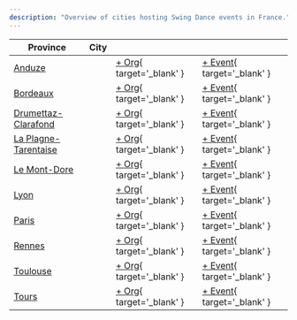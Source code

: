 ```yaml
---
description: "Overview of cities hosting Swing Dance events in France."
---
```


| Province | City | | |
| --- | --- | --- | --- |
| [Anduze](by_city.md#anduze) | | [+ Org](https://github.com/swingdance/orgs/issues/new?assignees=&labels=add+org&projects=&template=02-add_entity.yml&title=%5Bfr%5D%20%3CName%3E&region=fr&province=Anduze&city=Anduze){ target='_blank' } | [+ Event](https://github.com/swingdance/events/issues/new?assignees=&labels=add+event&projects=&template=02-add_entity.yml&title=%5B2024%2Ffr%5D%20%3CName%3E&region=fr&province=Anduze&city=Anduze&org_id=&date_starts=2024-&date_ends=2024-){ target='_blank' } |
| [Bordeaux](by_city.md#bordeaux) | | [+ Org](https://github.com/swingdance/orgs/issues/new?assignees=&labels=add+org&projects=&template=02-add_entity.yml&title=%5Bfr%5D%20%3CName%3E&region=fr&province=Bordeaux&city=Bordeaux){ target='_blank' } | [+ Event](https://github.com/swingdance/events/issues/new?assignees=&labels=add+event&projects=&template=02-add_entity.yml&title=%5B2024%2Ffr%5D%20%3CName%3E&region=fr&province=Bordeaux&city=Bordeaux&org_id=&date_starts=2024-&date_ends=2024-){ target='_blank' } |
| [Drumettaz-Clarafond](by_city.md#drumettaz-clarafond) | | [+ Org](https://github.com/swingdance/orgs/issues/new?assignees=&labels=add+org&projects=&template=02-add_entity.yml&title=%5Bfr%5D%20%3CName%3E&region=fr&province=Drumettaz-Clarafond&city=Drumettaz-Clarafond){ target='_blank' } | [+ Event](https://github.com/swingdance/events/issues/new?assignees=&labels=add+event&projects=&template=02-add_entity.yml&title=%5B2024%2Ffr%5D%20%3CName%3E&region=fr&province=Drumettaz-Clarafond&city=Drumettaz-Clarafond&org_id=&date_starts=2024-&date_ends=2024-){ target='_blank' } |
| [La Plagne-Tarentaise](by_city.md#la-plagne-tarentaise) | | [+ Org](https://github.com/swingdance/orgs/issues/new?assignees=&labels=add+org&projects=&template=02-add_entity.yml&title=%5Bfr%5D%20%3CName%3E&region=fr&province=La%20Plagne-Tarentaise&city=La%20Plagne-Tarentaise){ target='_blank' } | [+ Event](https://github.com/swingdance/events/issues/new?assignees=&labels=add+event&projects=&template=02-add_entity.yml&title=%5B2024%2Ffr%5D%20%3CName%3E&region=fr&province=La%20Plagne-Tarentaise&city=La%20Plagne-Tarentaise&org_id=&date_starts=2024-&date_ends=2024-){ target='_blank' } |
| [Le Mont-Dore](by_city.md#le-mont-dore) | | [+ Org](https://github.com/swingdance/orgs/issues/new?assignees=&labels=add+org&projects=&template=02-add_entity.yml&title=%5Bfr%5D%20%3CName%3E&region=fr&province=Le%20Mont-Dore&city=Le%20Mont-Dore){ target='_blank' } | [+ Event](https://github.com/swingdance/events/issues/new?assignees=&labels=add+event&projects=&template=02-add_entity.yml&title=%5B2024%2Ffr%5D%20%3CName%3E&region=fr&province=Le%20Mont-Dore&city=Le%20Mont-Dore&org_id=&date_starts=2024-&date_ends=2024-){ target='_blank' } |
| [Lyon](by_city.md#lyon) | | [+ Org](https://github.com/swingdance/orgs/issues/new?assignees=&labels=add+org&projects=&template=02-add_entity.yml&title=%5Bfr%5D%20%3CName%3E&region=fr&province=Lyon&city=Lyon){ target='_blank' } | [+ Event](https://github.com/swingdance/events/issues/new?assignees=&labels=add+event&projects=&template=02-add_entity.yml&title=%5B2024%2Ffr%5D%20%3CName%3E&region=fr&province=Lyon&city=Lyon&org_id=&date_starts=2024-&date_ends=2024-){ target='_blank' } |
| [Paris](by_city.md#paris) | | [+ Org](https://github.com/swingdance/orgs/issues/new?assignees=&labels=add+org&projects=&template=02-add_entity.yml&title=%5Bfr%5D%20%3CName%3E&region=fr&province=Paris&city=Paris){ target='_blank' } | [+ Event](https://github.com/swingdance/events/issues/new?assignees=&labels=add+event&projects=&template=02-add_entity.yml&title=%5B2024%2Ffr%5D%20%3CName%3E&region=fr&province=Paris&city=Paris&org_id=&date_starts=2024-&date_ends=2024-){ target='_blank' } |
| [Rennes](by_city.md#rennes) | | [+ Org](https://github.com/swingdance/orgs/issues/new?assignees=&labels=add+org&projects=&template=02-add_entity.yml&title=%5Bfr%5D%20%3CName%3E&region=fr&province=Rennes&city=Rennes){ target='_blank' } | [+ Event](https://github.com/swingdance/events/issues/new?assignees=&labels=add+event&projects=&template=02-add_entity.yml&title=%5B2024%2Ffr%5D%20%3CName%3E&region=fr&province=Rennes&city=Rennes&org_id=&date_starts=2024-&date_ends=2024-){ target='_blank' } |
| [Toulouse](by_city.md#toulouse) | | [+ Org](https://github.com/swingdance/orgs/issues/new?assignees=&labels=add+org&projects=&template=02-add_entity.yml&title=%5Bfr%5D%20%3CName%3E&region=fr&province=Toulouse&city=Toulouse){ target='_blank' } | [+ Event](https://github.com/swingdance/events/issues/new?assignees=&labels=add+event&projects=&template=02-add_entity.yml&title=%5B2024%2Ffr%5D%20%3CName%3E&region=fr&province=Toulouse&city=Toulouse&org_id=&date_starts=2024-&date_ends=2024-){ target='_blank' } |
| [Tours](by_city.md#tours) | | [+ Org](https://github.com/swingdance/orgs/issues/new?assignees=&labels=add+org&projects=&template=02-add_entity.yml&title=%5Bfr%5D%20%3CName%3E&region=fr&province=Tours&city=Tours){ target='_blank' } | [+ Event](https://github.com/swingdance/events/issues/new?assignees=&labels=add+event&projects=&template=02-add_entity.yml&title=%5B2024%2Ffr%5D%20%3CName%3E&region=fr&province=Tours&city=Tours&org_id=&date_starts=2024-&date_ends=2024-){ target='_blank' } |
